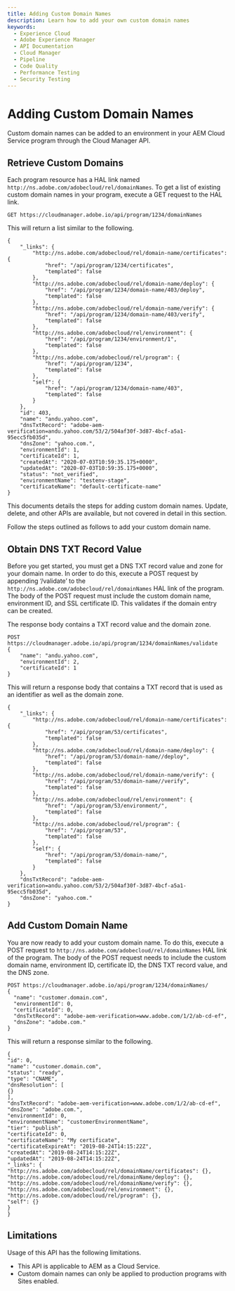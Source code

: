 ```yaml
---
title: Adding Custom Domain Names
description: Learn how to add your own custom domain names
keywords:
  - Experience Cloud
  - Adobe Experience Manager
  - API Documentation
  - Cloud Manager
  - Pipeline
  - Code Quality
  - Performance Testing
  - Security Testing
---
```


# Adding Custom Domain Names

Custom domain names can be added to an environment in your AEM Cloud Service program through the Cloud Manager API.

## Retrieve Custom Domains

Each program resource has a HAL link named `http://ns.adobe.com/adobecloud/rel/domainNames`. To get a list of existing custom domain names in your program,  execute a GET request to the HAL link.

```shell
GET https://cloudmanager.adobe.io/api/program/1234/domainNames
```

This will return a list similar to the following.

```text
{
    "_links": {
        "http://ns.adobe.com/adobecloud/rel/domain-name/certificates": {
            "href": "/api/program/1234/certificates",
            "templated": false
        },
        "http://ns.adobe.com/adobecloud/rel/domain-name/deploy": {
            "href": "/api/program/1234/domain-name/403/deploy",
            "templated": false
        },
        "http://ns.adobe.com/adobecloud/rel/domain-name/verify": {
            "href": "/api/program/1234/domain-name/403/verify",
            "templated": false
        },
        "http://ns.adobe.com/adobecloud/rel/environment": {
            "href": "/api/program/1234/environment/1",
            "templated": false
        },
        "http://ns.adobe.com/adobecloud/rel/program": {
            "href": "/api/program/1234",
            "templated": false
        },
        "self": {
            "href": "/api/program/1234/domain-name/403",
            "templated": false
        }
    },
    "id": 403,
    "name": "andu.yahoo.com",
    "dnsTxtRecord": "adobe-aem-verification=andu.yahoo.com/53/2/504af30f-3d87-4bcf-a5a1-95ecc5fb035d",
    "dnsZone": "yahoo.com.",
    "environmentId": 1,
    "certificateId": 1,
    "createdAt": "2020-07-03T10:59:35.175+0000",
    "updatedAt": "2020-07-03T10:59:35.175+0000",
    "status": "not_verified",
    "environmentName": "testenv-stage",
    "certificateName": "default-certificate-name"
}
```

This documents details the steps for adding custom domain names. Update, delete, and other APIs are available, but not covered in detail in this section.

Follow the steps outlined as follows to add your custom domain name.

## Obtain DNS TXT Record Value

Before you get started, you must get a DNS TXT record value and zone for your domain name. In order to do this, execute a POST request by appending ‘/validate’ to the `http://ns.adobe.com/adobecloud/rel/domainNames` HAL link of the program. The body of the POST request must include the custom domain name, environment ID, and SSL certificate ID. This validates if the domain entry can be created.

The response body contains a TXT record value and the domain zone.

```shell
POST https://cloudmanager.adobe.io/api/program/1234/domainNames/validate
{
    "name": "andu.yahoo.com",
    "environmentId": 2,
    "certificateId": 1
}
```

This will return a response body that contains a TXT record that is used as an identifier as well as the domain zone.

```text
{
    "_links": {
        "http://ns.adobe.com/adobecloud/rel/domain-name/certificates": {
            "href": "/api/program/53/certificates",
            "templated": false
        },
        "http://ns.adobe.com/adobecloud/rel/domain-name/deploy": {
            "href": "/api/program/53/domain-name//deploy",
            "templated": false
        },
        "http://ns.adobe.com/adobecloud/rel/domain-name/verify": {
            "href": "/api/program/53/domain-name//verify",
            "templated": false
        },
        "http://ns.adobe.com/adobecloud/rel/environment": {
            "href": "/api/program/53/environment/",
            "templated": false
        },
        "http://ns.adobe.com/adobecloud/rel/program": {
            "href": "/api/program/53",
            "templated": false
        },
        "self": {
            "href": "/api/program/53/domain-name/",
            "templated": false
        }
    },
    "dnsTxtRecord": "adobe-aem-verification=andu.yahoo.com/53/2/504af30f-3d87-4bcf-a5a1-95ecc5fb035d",
    "dnsZone": "yahoo.com."
}
```

## Add Custom Domain Name

You are now ready to add your custom domain name. To do this, execute a POST request to `http://ns.adobe.com/adobecloud/rel/domainNames` HAL link of the program. The body of the POST request needs to include the custom domain name, environment ID, certificate ID, the DNS TXT record value, and the DNS zone.

```shell
POST https://cloudmanager.adobe.io/api/program/1234/domainNames/
{
  "name": "customer.domain.com",
  "environmentId": 0,
  "certificateId": 0,
  "dnsTxtRecord": "adobe-aem-verification=www.adobe.com/1/2/ab-cd-ef",
  "dnsZone": "adobe.com."
}
```

This will return a response similar to the following.

```text
{
"id": 0,
"name": "customer.domain.com",
"status": "ready",
"type": "CNAME",
"dnsResolution": [
{}
],
"dnsTxtRecord": "adobe-aem-verification=www.adobe.com/1/2/ab-cd-ef",
"dnsZone": "adobe.com.",
"environmentId": 0,
"environmentName": "customerEnvironmentName",
"tier": "publish",
"certificateId": 0,
"certificateName": "My certificate",
"certificateExpireAt": "2019-08-24T14:15:22Z",
"createdAt": "2019-08-24T14:15:22Z",
"updatedAt": "2019-08-24T14:15:22Z",
"_links": {
"http://ns.adobe.com/adobecloud/rel/domainName/certificates": {},
"http://ns.adobe.com/adobecloud/rel/domainName/deploy": {},
"http://ns.adobe.com/adobecloud/rel/domainName/verify": {},
"http://ns.adobe.com/adobecloud/rel/environment": {},
"http://ns.adobe.com/adobecloud/rel/program": {},
"self": {}
}
}
```

## Limitations

Usage of this API has the following limitations.

* This API is applicable to AEM as a Cloud Service. 
* Custom domain names can only be applied to production programs with Sites enabled.
